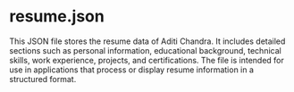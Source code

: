# resume.json
This JSON file stores the resume data of Aditi Chandra. It includes detailed sections such as personal information, educational background, technical skills, work experience, projects, and certifications. The file is intended for use in applications that process or display resume information in a structured format.
